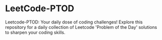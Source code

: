 # LeetCode-PTOD
Leetcode-PTOD: Your daily dose of coding challenges! Explore this repository for a daily collection of Leetcode 'Problem of the Day' solutions to sharpen your coding skills.
